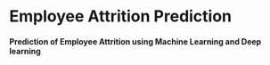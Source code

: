 # Employee Attrition Prediction
#### Prediction of Employee Attrition using Machine Learning and Deep learning
